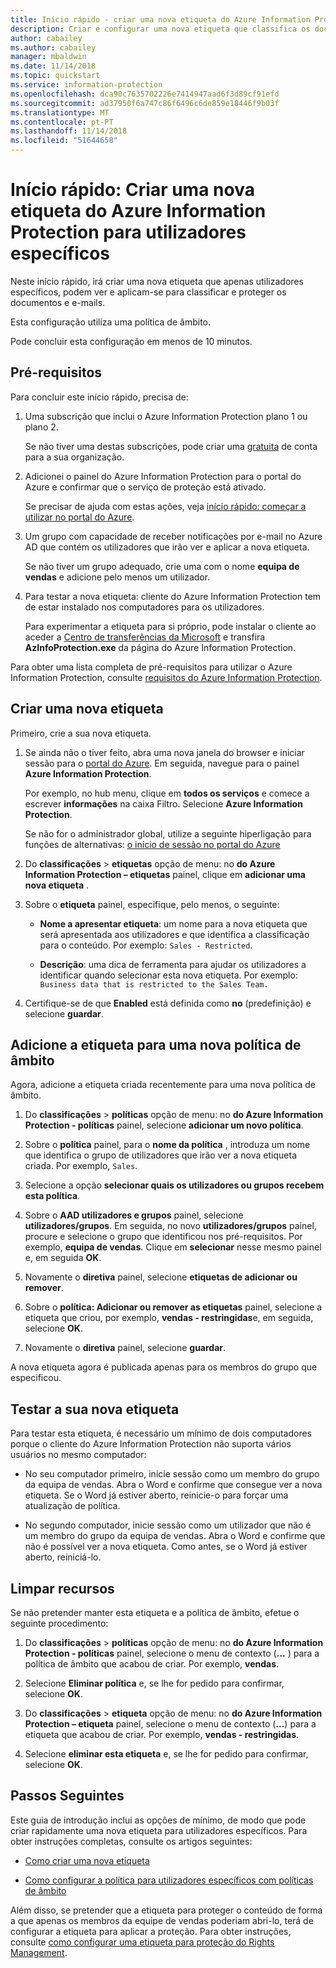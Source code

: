 ```yaml
---
title: Início rápido - criar uma nova etiqueta do Azure Information Protection para utilizadores específicos
description: Criar e configurar uma nova etiqueta que classifica os documentos e e-mails para utilizadores específicos através da utilização de uma política de âmbito.
author: cabailey
ms.author: cabailey
manager: mbaldwin
ms.date: 11/14/2018
ms.topic: quickstart
ms.service: information-protection
ms.openlocfilehash: dca90c7635702226e7414947aad6f3d89cf91efd
ms.sourcegitcommit: ad37950f6a747c86f6496c6de859e18446f9b03f
ms.translationtype: MT
ms.contentlocale: pt-PT
ms.lasthandoff: 11/14/2018
ms.locfileid: "51644658"
---
```

# <a name="quickstart-create-a-new-azure-information-protection-label-for-specific-users"></a>Início rápido: Criar uma nova etiqueta do Azure Information Protection para utilizadores específicos

Neste início rápido, irá criar uma nova etiqueta que apenas utilizadores específicos, podem ver e aplicam-se para classificar e proteger os documentos e e-mails.

Esta configuração utiliza uma política de âmbito.

Pode concluir esta configuração em menos de 10 minutos.

## <a name="prerequisites"></a>Pré-requisitos

Para concluir este início rápido, precisa de:

1. Uma subscrição que inclui o Azure Information Protection plano 1 ou plano 2.
    
    Se não tiver uma destas subscrições, pode criar uma [gratuita](https://portal.office.com/Signup/Signup.aspx?OfferId=87dd2714-d452-48a0-a809-d2f58c4f68b7) de conta para a sua organização.

2. Adicionei o painel do Azure Information Protection para o portal do Azure e confirmar que o serviço de proteção está ativado.

    Se precisar de ajuda com estas ações, veja [início rápido: começar a utilizar no portal do Azure](quickstart-viewpolicy.md).

3. Um grupo com capacidade de receber notificações por e-mail no Azure AD que contém os utilizadores que irão ver e aplicar a nova etiqueta.
    
    Se não tiver um grupo adequado, crie uma com o nome **equipa de vendas** e adicione pelo menos um utilizador.

4. Para testar a nova etiqueta: cliente do Azure Information Protection tem de estar instalado nos computadores para os utilizadores. 
    
    Para experimentar a etiqueta para si próprio, pode instalar o cliente ao aceder a [Centro de transferências da Microsoft](https://www.microsoft.com/en-us/download/details.aspx?id=53018) e transfira **AzInfoProtection.exe** da página do Azure Information Protection.

Para obter uma lista completa de pré-requisitos para utilizar o Azure Information Protection, consulte [requisitos do Azure Information Protection](requirements.md).
    
## <a name="create-a-new-label"></a>Criar uma nova etiqueta

Primeiro, crie a sua nova etiqueta.

1. Se ainda não o tiver feito, abra uma nova janela do browser e iniciar sessão para o [portal do Azure](configure-policy.md#signing-in-to-the-azure-portal). Em seguida, navegue para o painel **Azure Information Protection**.
    
    Por exemplo, no hub menu, clique em **todos os serviços** e comece a escrever **informações** na caixa Filtro. Selecione **Azure Information Protection**.
    
    Se não for o administrador global, utilize a seguinte hiperligação para funções de alternativas: [o início de sessão no portal do Azure](configure-policy.md#signing-in-to-the-azure-portal)

2. Do **classificações** > **etiquetas** opção de menu: no **do Azure Information Protection – etiquetas** painel, clique em **adicionar uma nova etiqueta** .

3. Sobre o **etiqueta** painel, especifique, pelo menos, o seguinte:
    
    - **Nome a apresentar etiqueta**: um nome para a nova etiqueta que será apresentada aos utilizadores e que identifica a classificação para o conteúdo. Por exemplo: `Sales - Restricted`.
    
    - **Descrição**: uma dica de ferramenta para ajudar os utilizadores a identificar quando selecionar esta nova etiqueta. Por exemplo: `Business data that is restricted to the Sales Team.`

4. Certifique-se de que **Enabled** está definida como **no** (predefinição) e selecione **guardar**.

## <a name="add-the-label-to-a-new-scoped-policy"></a>Adicione a etiqueta para uma nova política de âmbito

Agora, adicione a etiqueta criada recentemente para uma nova política de âmbito.

1. Do **classificações** > **políticas** opção de menu: no **do Azure Information Protection - políticas** painel, selecione **adicionar um novo política**. 

2. Sobre o **política** painel, para o **nome da política** , introduza um nome que identifica o grupo de utilizadores que irão ver a nova etiqueta criada. Por exemplo, `Sales`.

3. Selecione a opção **selecionar quais os utilizadores ou grupos recebem esta política**.

4. Sobre o **AAD utilizadores e grupos** painel, selecione **utilizadores/grupos**. Em seguida, no novo **utilizadores/grupos** painel, procure e selecione o grupo que identificou nos pré-requisitos. Por exemplo, **equipa de vendas**. Clique em **selecionar** nesse mesmo painel e, em seguida **OK**.

5. Novamente o **diretiva** painel, selecione **etiquetas de adicionar ou remover**.

6. Sobre o **política: Adicionar ou remover as etiquetas** painel, selecione a etiqueta que criou, por exemplo, **vendas - restringidas**e, em seguida, selecione **OK**.

7. Novamente o **diretiva** painel, selecione **guardar**. 

A nova etiqueta agora é publicada apenas para os membros do grupo que especificou. 

## <a name="test-your-new-label"></a>Testar a sua nova etiqueta

Para testar esta etiqueta, é necessário um mínimo de dois computadores porque o cliente do Azure Information Protection não suporta vários usuários no mesmo computador:

 - No seu computador primeiro, inicie sessão como um membro do grupo da equipa de vendas. Abra o Word e confirme que consegue ver a nova etiqueta. Se o Word já estiver aberto, reinicie-o para forçar uma atualização de política.

- No segundo computador, inicie sessão como um utilizador que não é um membro do grupo da equipa de vendas. Abra o Word e confirme que não é possível ver a nova etiqueta. Como antes, se o Word já estiver aberto, reiniciá-lo.

## <a name="clean-up-resources"></a>Limpar recursos

Se não pretender manter esta etiqueta e a política de âmbito, efetue o seguinte procedimento:

1. Do **classificações** > **políticas** opção de menu: no **do Azure Information Protection - políticas** painel, selecione o menu de contexto (**...** ) para a política de âmbito que acabou de criar. Por exemplo, **vendas**.

2. Selecione **Eliminar política** e, se lhe for pedido para confirmar, selecione **OK**.

3. Do **classificações** > **etiqueta** opção de menu: no **do Azure Information Protection – etiqueta** painel, selecione o menu de contexto (**...**) para a etiqueta que acabou de criar.  Por exemplo, **vendas - restringidas**.

4.  Selecione **eliminar esta etiqueta** e, se lhe for pedido para confirmar, selecione **OK**.


## <a name="next-steps"></a>Passos Seguintes

Este guia de introdução inclui as opções de mínimo, de modo que pode criar rapidamente uma nova etiqueta para utilizadores específicos. Para obter instruções completas, consulte os artigos seguintes:

- [Como criar uma nova etiqueta](configure-policy-new-label.md)

- [Como configurar a política para utilizadores específicos com políticas de âmbito](configure-policy-scope.md)

Além disso, se pretender que a etiqueta para proteger o conteúdo de forma a que apenas os membros da equipe de vendas poderiam abri-lo, terá de configurar a etiqueta para aplicar a proteção. Para obter instruções, consulte [como configurar uma etiqueta para proteção do Rights Management](configure-policy-protection.md).

